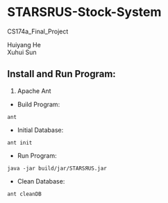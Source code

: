 # STARSRUS-Stock-System
CS174a_Final_Project

Huiyang He<br>
Xuhui Sun

## Install and Run Program:
1. Apache Ant
  * Build Program:
  ```shell
  ant
  ```
  * Initial Database:
  ```shell
  ant init
  ```
  * Run Program:
  ```shell
  java -jar build/jar/STARSЯUS.jar
  ```
  * Clean Database:
  ```shell
  ant cleanDB
  ```
